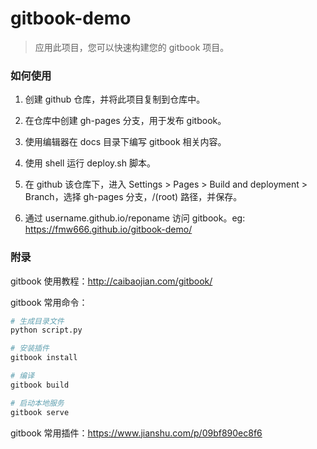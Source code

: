 # gitbook-demo

> 应用此项目，您可以快速构建您的 gitbook 项目。

### 如何使用

1. 创建 github 仓库，并将此项目复制到仓库中。

1. 在仓库中创建 gh-pages 分支，用于发布 gitbook。

1. 使用编辑器在 docs 目录下编写 gitbook 相关内容。

1. 使用 shell 运行 deploy.sh 脚本。

1. 在 github 该仓库下，进入 Settings > Pages > Build and deployment > Branch，选择 gh-pages 分支，/(root) 路径，并保存。

1. 通过 username.github.io/reponame 访问 gitbook。eg: <https://fmw666.github.io/gitbook-demo/>

### 附录

gitbook 使用教程：<http://caibaojian.com/gitbook/>

gitbook 常用命令：

```sh
# 生成目录文件
python script.py

# 安装插件
gitbook install

# 编译
gitbook build

# 启动本地服务 
gitbook serve
```

gitbook 常用插件：<https://www.jianshu.com/p/09bf890ec8f6>
